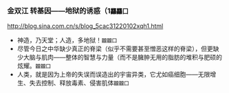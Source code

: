 ### 金双江 转基因——地狱的诱惑（1`龘龘囗`
http://blog.sina.com.cn/s/blog_5cac31220102xqh1.html
- 神造，乃天堂；人造，多地狱！`龖龖囗`
- 尽管今日之中华缺少真正的脊梁（似乎不需要甚至憎恶这样的脊梁），但更缺少大脑与肌肉——整体的智慧与力量（而不是臃肿无用的脂肪的堆积与肥硕的炫耀。`龖龖囗`
- 人类，就是因为上帝的失误而误造出的宇宙异类，它尤如癌细胞——无限增生、失去控制、释放毒素、侵害肌体`龖龖囗`
